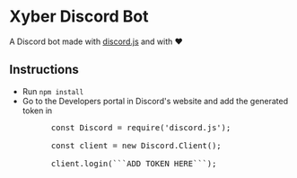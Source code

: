 # Xyber Discord Bot
A Discord bot made with <a href="https://discord.js.org/#/">discord.js</a> and with ❤️
<h2> Instructions </h2>
<ul>
   <li>Run <code>npm install</code></li>
   <li>Go to the <a>Developers</a> portal in Discord's website and add the generated token in<br>
      <pre>
      const Discord = require('discord.js');<br>
      const client = new Discord.Client();<br>
      client.login(```ADD TOKEN HERE```);<br>
      </pre>
   </li>   
   
</ul>